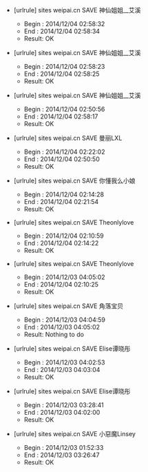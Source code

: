 * [urlrule] sites weipai.cn SAVE 神仙姐姐__艾溪

    * Begin : 2014/12/04 02:58:32
    * End   : 2014/12/04 02:58:34
    * Result: OK

* [urlrule] sites weipai.cn SAVE 神仙姐姐__艾溪

    * Begin : 2014/12/04 02:58:23
    * End   : 2014/12/04 02:58:25
    * Result: OK

* [urlrule] sites weipai.cn SAVE 神仙姐姐__艾溪

    * Begin : 2014/12/04 02:50:56
    * End   : 2014/12/04 02:58:17
    * Result: OK

* [urlrule] sites weipai.cn SAVE 曼丽LXL

    * Begin : 2014/12/04 02:22:02
    * End   : 2014/12/04 02:50:50
    * Result: OK

* [urlrule] sites weipai.cn SAVE 你懂我么小娘

    * Begin : 2014/12/04 02:14:28
    * End   : 2014/12/04 02:21:54
    * Result: OK

* [urlrule] sites weipai.cn SAVE Theonlylove

    * Begin : 2014/12/04 02:10:59
    * End   : 2014/12/04 02:14:22
    * Result: OK

* [urlrule] sites weipai.cn SAVE Theonlylove

    * Begin : 2014/12/03 04:05:02
    * End   : 2014/12/04 02:10:25
    * Result: OK

* [urlrule] sites weipai.cn SAVE 角落宝贝

    * Begin : 2014/12/03 04:04:59
    * End   : 2014/12/03 04:05:02
    * Result: Nothing to do

* [urlrule] sites weipai.cn SAVE Elise谭晓彤

    * Begin : 2014/12/03 04:02:53
    * End   : 2014/12/03 04:03:04
    * Result: OK

* [urlrule] sites weipai.cn SAVE Elise谭晓彤

    * Begin : 2014/12/03 03:28:41
    * End   : 2014/12/03 04:02:00
    * Result: OK

* [urlrule] sites weipai.cn SAVE 小惡魔Linsey

    * Begin : 2014/12/03 01:52:33
    * End   : 2014/12/03 03:26:47
    * Result: OK

